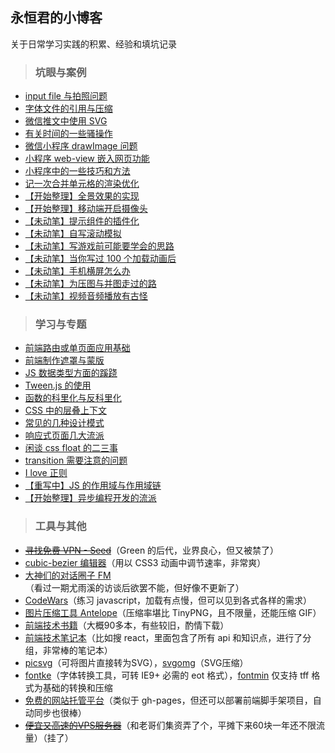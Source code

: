 ## 永恒君的小博客
关于日常学习实践的积累、经验和填坑记录

> ### 坑眼与案例

* [input file 与拍照问题](https://github.com/foreverZ133/blogs/issues/2)
* [字体文件的引用与压缩](https://github.com/foreverZ133/blogs/issues/3)
* [微信推文中使用 SVG](https://github.com/foreverZ133/blogs/issues/28)
* [有关时间的一些骚操作](https://github.com/foreverZ133/blogs/issues/11)
* [微信小程序 drawImage 问题](https://github.com/foreverZ133/blogs/issues/1)
* [小程序 web-view 嵌入网页功能](https://github.com/foreverZ133/blogs/issues/20)
* [小程序中的一些技巧和方法](https://github.com/foreverZ133/blogs/issues/25)
* [记一次合并单元格的渲染优化](https://github.com/foreverZ133/blogs/issues/32)
* [【开始整理】全景效果的实现](https://github.com/foreverZ133/blogs/issues/17)
* [【开始整理】移动端开启摄像头](https://github.com/foreverZ133/blogs/issues/36)
* [【未动笔】提示组件的插件化](#)
* [【未动笔】自写滚动模拟](#)
* [【未动笔】写游戏前可能要学会的思路](#)
* [【未动笔】当你写过 100 个加载动画后](#)
* [【未动笔】手机横屏怎么办](#)
* [【未动笔】为压图与并图走过的路](#)
* [【未动笔】视频音频播放有古怪](#)

> ### 学习与专题

* [前端路由或单页面应用基础](https://github.com/foreverZ133/blogs/issues/22)
* [前端制作遮罩与蒙版](https://github.com/foreverZ133/blogs/issues/21)
* [JS 数据类型方面的蹊跷](https://github.com/foreverZ133/blogs/issues/13)
* [Tween.js 的使用](https://github.com/foreverZ133/blogs/issues/16)
* [函数的科里化与反科里化](https://github.com/foreverZ133/blogs/issues/26)
* [CSS 中的层叠上下文](https://github.com/foreverZ133/blogs/issues/15)
* [常见的几种设计模式](https://github.com/foreverZ133/blogs/issues/27)
* [响应式页面几大流派](https://github.com/foreverZ133/blogs/issues/29)
* [闲谈 css float 的二三事](https://github.com/foreverZ133/blogs/issues/4)
* [transition 需要注意的问题](https://github.com/foreverZ133/blogs/issues/18)
* [I love 正则](https://github.com/foreverZ133/blogs/issues/14)
* [【重写中】JS 的作用域与作用域链](https://github.com/foreverZ133/blogs/issues/23)
* [【开始整理】异步编程开发的流派](https://github.com/foreverZ133/blogs/issues/19)

> ### 工具与其他

* ~~[寻找免费 VPN - Seed](http://52.187.146.95/)~~（Green 的后代，业界良心，但又被禁了）
* [cubic-bezier 编辑器](http://yisibl.github.io/cubic-bezier/)（用以 CSS3 动画中调节速率，非常爽）
* [大神们的对话圈子 FM](http://teahour.fm/)（看过一期尤雨溪的访谈后欲罢不能，但好像不更新了）
* [CodeWars](http://www.codewars.com/)（练习 javascript，加载有点慢，但可以见到各式各样的需求）
* [图片压缩工具 Antelope](https://pan.baidu.com/s/1o8KD2Lc)（压缩率堪比 TinyPNG，且不限量，还能压缩 GIF）
* [前端技术书籍](https://pan.baidu.com/s/1sl2Xekl)（大概90多本，有些较旧，酌情下载）
* [前端技术笔记本](https://devhints.io/)（比如搜 react，里面包含了所有 api 和知识点，进行了分组，非常棒的笔记本）
* [picsvg](http://picsvg.com/)（可将图片直接转为SVG），[svgomg](https://jakearchibald.github.io/svgomg/)（SVG压缩）
* [fontke](https://www.fontke.com/tool/convfont/)（字体转换工具，可转 IE9+ 必需的 eot 格式），[fontmin](http://ecomfe.github.io/fontmin/) 仅支持 tff 格式为基础的转换和压缩
* [免费的网站托管平台](https://www.netlify.com/)（类似于 gh-pages，但还可以部署前端脚手架项目，自动同步也很棒）
* ~~[便宜又高速的VPS服务器](https://dedione.com/)~~（和老哥们集资弄了个，平摊下来60块一年还不限流量）（挂了）

